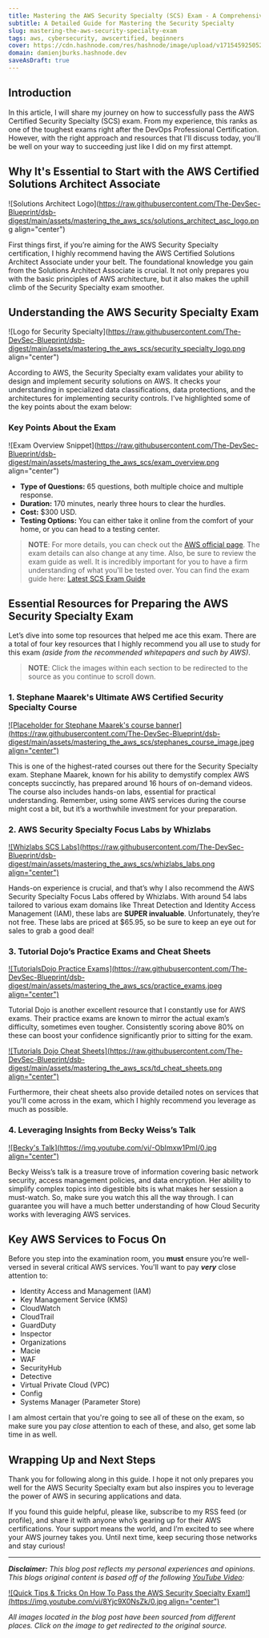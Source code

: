 ```yaml
---
title: Mastering the AWS Security Specialty (SCS) Exam - A Comprehensive Guide
subtitle: A Detailed Guide for Mastering the Security Specialty
slug: mastering-the-aws-security-specialty-exam
tags: aws, cybersecurity, awscertified, beginners
cover: https://cdn.hashnode.com/res/hashnode/image/upload/v1715459250522/gM-1W5Mnp.jpg?auto=format
domain: damienjburks.hashnode.dev
saveAsDraft: true
---
```


## Introduction

In this article, I will share my journey on how to successfully pass the AWS Certified Security Specialty (SCS) exam. From my experience, this ranks as one of the toughest exams right after the DevOps Professional Certification. However, with the right approach and resources that I'll discuss today, you'll be well on your way to succeeding just like I did on my first attempt.

## Why It's Essential to Start with the AWS Certified Solutions Architect Associate

![Solutions Architect Logo](https://raw.githubusercontent.com/The-DevSec-Blueprint/dsb-digest/main/assets/mastering_the_aws_scs/solutions_architect_asc_logo.png align="center")

First things first, if you’re aiming for the AWS Security Specialty certification, I highly recommend having the AWS Certified Solutions Architect Associate under your belt. The foundational knowledge you gain from the Solutions Architect Associate is crucial. It not only prepares you with the basic principles of AWS architecture, but it also makes the uphill climb of the Security Specialty exam smoother.

## Understanding the AWS Security Specialty Exam

![Logo for Security Specialty](https://raw.githubusercontent.com/The-DevSec-Blueprint/dsb-digest/main/assets/mastering_the_aws_scs/security_specialty_logo.png align="center")

According to AWS, the Security Specialty exam validates your ability to design and implement security solutions on AWS. It checks your understanding in specialized data classifications, data protections, and the architectures for implementing security controls. I've highlighted some of the key points about the exam below:

### Key Points About the Exam

![Exam Overview Snippet](https://raw.githubusercontent.com/The-DevSec-Blueprint/dsb-digest/main/assets/mastering_the_aws_scs/exam_overview.png align="center")

- **Type of Questions:** 65 questions, both multiple choice and multiple response.
- **Duration:** 170 minutes, nearly three hours to clear the hurdles.
- **Cost:** $300 USD.
- **Testing Options:** You can either take it online from the comfort of your home, or you can head to a testing center.

>**NOTE**: For more details, you can check out the [AWS official page](https://aws.amazon.com/certification/certified-security-specialty/). The exam details can also change at any time. Also, be sure to review the exam guide as well. It is incredibly important for you to have a firm understanding of what you'll be tested over. You can find the exam guide here: [Latest SCS Exam Guide](https://d1.awsstatic.com/training-and-certification/docs-security-spec/AWS-Certified-Security-Specialty_Exam-Guide.pdf)

## Essential Resources for Preparing the AWS Security Specialty Exam

Let’s dive into some top resources that helped me ace this exam. There are a total of four key resources that I highly recommend you all use to study for this exam _(aside from the recommended whitepapers and such by AWS)_.

>**NOTE**: Click the images within each section to be redirected to the source as you continue to scroll down.

### 1. **Stephane Maarek's Ultimate AWS Certified Security Specialty Course**

[![Placeholder for Stephane Maarek's course banner](https://raw.githubusercontent.com/The-DevSec-Blueprint/dsb-digest/main/assets/mastering_the_aws_scs/stephanes_course_image.jpeg align="center")](https://www.udemy.com/course/ultimate-aws-certified-security-specialty/)

This is one of the highest-rated courses out there for the Security Specialty exam. Stephane Maarek, known for his ability to demystify complex AWS concepts succinctly, has prepared around 16 hours of on-demand videos. The course also includes hands-on labs, essential for practical understanding. Remember, using some AWS services during the course might cost a bit, but it’s a worthwhile investment for your preparation.

### 2. **AWS Security Specialty Focus Labs by Whizlabs**

[![Whizlabs SCS Labs](https://raw.githubusercontent.com/The-DevSec-Blueprint/dsb-digest/main/assets/mastering_the_aws_scs/whizlabs_labs.png align="center")](https://www.whizlabs.com/aws-certified-security-specialty/)

Hands-on experience is crucial, and that’s why I also recommend the AWS Security Specialty Focus Labs offered by Whizlabs. With around 54 labs tailored to various exam domains like Threat Detection and Identity Access Management (IAM), these labs are **SUPER invaluable**. Unfortunately, they’re not free. These labs are priced at $65.95, so be sure to keep an eye out for sales to grab a good deal!

### 3. **Tutorial Dojo’s Practice Exams and Cheat Sheets**

[![TutorialsDojo Practice Exams](https://raw.githubusercontent.com/The-DevSec-Blueprint/dsb-digest/main/assets/mastering_the_aws_scs/practice_exams.jpeg align="center")](https://portal.tutorialsdojo.com/courses/aws-certified-security-specialty-practice-exams-scs-c02/)

Tutorial Dojo is another excellent resource that I constantly use for AWS exams. Their practice exams are known to mirror the actual exam’s difficulty, sometimes even tougher. Consistently scoring above 80% on these can boost your confidence significantly prior to sitting for the exam.

[![Tutorials Dojo Cheat Sheets](https://raw.githubusercontent.com/The-DevSec-Blueprint/dsb-digest/main/assets/mastering_the_aws_scs/td_cheat_sheets.png align="center")](https://tutorialsdojo.com/aws-cheat-sheets/)

Furthermore, their cheat sheets also provide detailed notes on services that you'll come across in the exam, which I highly recommend you leverage as much as possible.

### 4. **Leveraging Insights from Becky Weiss’s Talk**

[![Becky's Talk](https://img.youtube.com/vi/-ObImxw1PmI/0.jpg align="center")](https://www.youtube.com/watch?v=-ObImxw1PmI)

Becky Weiss’s talk is a treasure trove of information covering basic network security, access management policies, and data encryption. Her ability to simplify complex topics into digestible bits is what makes her session a must-watch. So, make sure you watch this all the way through. I can guarantee you will have a much better understanding of how Cloud Security works with leveraging AWS services.

## Key AWS Services to Focus On

Before you step into the examination room, you **must** ensure you’re well-versed in several critical AWS services. You'll want to pay _**very**_ close attention to:

- Identity Access and Management (IAM)
- Key Management Service (KMS)
- CloudWatch
- CloudTrail
- GuardDuty
- Inspector
- Organizations
- Macie
- WAF
- SecurityHub
- Detective
- Virtual Private Cloud (VPC)
- Config
- Systems Manager (Parameter Store)

I am almost certain that you're going to see all of these on the exam, so make sure you pay _close_ attention to each of these, and also, get some lab time in as well.

## Wrapping Up and Next Steps

Thank you for following along in this guide. I hope it not only prepares you well for the AWS Security Specialty exam but also inspires you to leverage the power of AWS in securing applications and data.

If you found this guide helpful, please like, subscribe to my RSS feed (or profile), and share it with anyone who’s gearing up for their AWS certifications. Your support means the world, and I’m excited to see where your AWS journey takes you. Until next time, keep securing those networks and stay curious!

---

_**Disclaimer:** This blog post reflects my personal experiences and opinions. This blogs original content is based off of the following [YouTube Video](https://www.youtube.com/watch?v=8Yjc9X0NsZk):_

[![Quick Tips & Tricks On How To Pass the AWS Security Specialty Exam!](https://img.youtube.com/vi/8Yjc9X0NsZk/0.jpg align="center")](https://www.youtube.com/watch?v=8Yjc9X0NsZk)

_All images located in the blog post have been sourced from different places. Click on the image to get redirected to the original source._